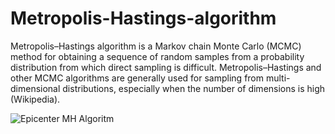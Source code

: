 # Metropolis-Hastings-algorithm

Metropolis–Hastings algorithm is a Markov chain Monte Carlo (MCMC) method for obtaining a sequence of random samples from a probability distribution from which direct sampling is difficult. Metropolis–Hastings and other MCMC algorithms are generally used for sampling from multi-dimensional distributions, especially when the number of dimensions is high (Wikipedia).

![Epicenter MH Algoritm](https://user-images.githubusercontent.com/113156229/217714465-0fb39b30-c029-4978-b4b0-15a68dc20f72.png)
